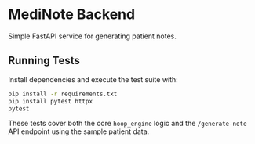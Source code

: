# MediNote Backend

Simple FastAPI service for generating patient notes.

## Running Tests

Install dependencies and execute the test suite with:

```bash
pip install -r requirements.txt
pip install pytest httpx
pytest
```

These tests cover both the core `hoop_engine` logic and the `/generate-note` API endpoint using the sample patient data.
